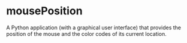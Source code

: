 # mousePosition
A Python application (with a graphical user interface) that provides the position of the mouse and the color codes of its current location.
